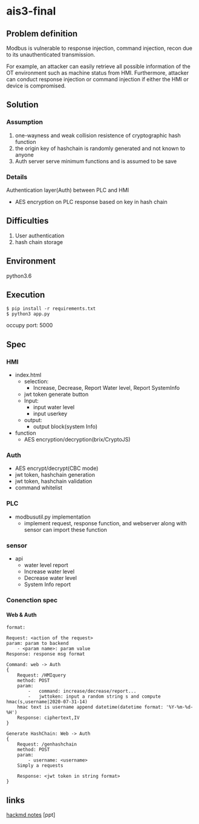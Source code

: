 # ais3-final

## Problem definition

Modbus is vulnerable to response injection, command injection, recon due to its unauthenticated transmission.

For example, an attacker can easily retrieve all possible information of the OT environment such as machine status from HMI. Furthermore, attacker can conduct response injection or command injection if either the HMI or device is compromised.

## Solution

### Assumption

1. one-wayness and weak collision resistence of cryptographic hash function
2. the origin key of hashchain is randomly generated and not known to anyone
3. Auth server serve minimum functions and is assumed to be save

### Details

Authentication layer(Auth) between PLC and HMI

- AES encryption on PLC response based on key in hash chain

## Difficulties

1. User authentication
2. hash chain storage

## Environment

python3.6

## Execution

```
$ pip install -r requirements.txt
$ python3 app.py
```
occupy port: 5000

## Spec

### HMI

- index.html
	- selection: 
		- Increase, Decrease, Report Water level, Report SystemInfo
	- jwt token generate button
	- Input:
		- input water level
		- input userkey
	- output:
		- output block(system Info)
- function
	- AES encryption/decryption(brix/CryptoJS)

### Auth

- AES encrypt/decrypt(CBC mode)
- jwt token, hashchain generation
- jwt token, hashchain validation
- command whitelist

### PLC

- modbusutil.py implementation
	- implement request, response function, and webserver along with sensor can import these function

### sensor

- api
	- water level report
	- Increase water level
	- Decrease water level
	- System Info report

### Conenction spec

#### Web & Auth

```
format:

Request: <action of the request>
param: param to backend
	- <param name>: param value
Response: response msg format

Command: web -> Auth
{
	Request: /HMIquery
	method: POST
	param:
		-	command: increase/decrease/report...
		-	jwttoken: input a random string s and compute hmac(s,username|2020-07-31-14)
	hmac text is username append datetime(datetime format: '%Y-%m-%d-%H')
	Response: ciphertext,IV
}

Generate HashChain: Web -> Auth
{
	Request: /genhashchain
	method: POST
	param:
		- username: <username>
	Simply a requests

	Response: <jwt token in string format>
}

```

## links

[hackmd notes](https://hackmd.io/d_7YG7d2Tl6sjiXiLwNESQ)
[ppt]
